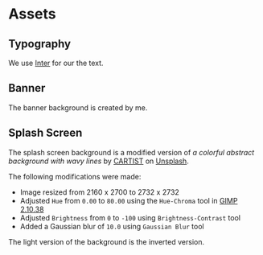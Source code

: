 # Assets

## Typography

We use [Inter](https://fonts.google.com/specimen/Inter) for our the text.

## Banner

The banner background is created by me.

## Splash Screen

The splash screen background is a modified version of _a colorful abstract background with wavy lines_ by [CARTIST](https://unsplash.com/@lilzidesigns?utm_content=creditCopyText&utm_medium=referral&utm_source=unsplash) on [Unsplash](https://unsplash.com/photos/a-colorful-abstract-background-with-wavy-lines-3iUE4iEIdJw?utm_content=creditCopyText&utm_medium=referral&utm_source=unsplash).

The following modifications were made:

- Image resized from 2160 x 2700 to 2732 x 2732
- Adjusted `Hue` from `0.00` to `80.00` using the `Hue-Chroma` tool in [GIMP 2.10.38](https://www.gimp.org/)
- Adjusted `Brightness` from `0` to `-100` using `Brightness-Contrast` tool
- Added a Gaussian blur of `10.0` using `Gaussian Blur` tool

The light version of the background is the inverted version.
